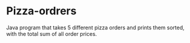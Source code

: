 # Pizza-ordrers
Java program that takes 5 different pizza orders and prints them sorted, with the total sum of all order prices.
